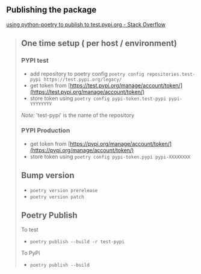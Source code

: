 ## Publishing the package

[using python-poetry to publish to test.pypi.org - Stack Overflow](https://stackoverflow.com/questions/68882603/using-python-poetry-to-publish-to-test-pypi-org)

> ## One time setup ( per host / environment)
>
> ### PYPI test
>
> - add repository to poetry config `poetry config repositories.test-pypi https://test.pypi.org/legacy/`
> - get token from [https://test.pypi.org/manage/account/token/](https://test.pypi.org/manage/account/token/)
> - store token using `poetry config pypi-token.test-pypi pypi-YYYYYYYY`
>
> _Note:_ 'test-pypi' is the name of the repository
>
> ### PYPI Production
>
> - get token from [https://pypi.org/manage/account/token/](https://pypi.org/manage/account/token/)
> - store token using `poetry config pypi-token.pypi pypi-XXXXXXXX`
>
> ## Bump version
>
> - `poetry version prerelease`
> - `poetry version patch`
>
> ## Poetry Publish
>
> To test
>
> - `poetry publish --build -r test-pypi`
>
> To PyPi
>
> - `poetry publish --build`
